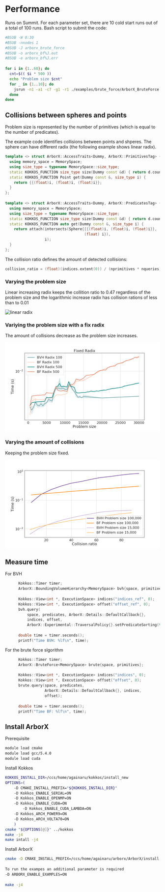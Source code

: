 # Performance

Runs on Summit. For each parameter set, there are 10 cold start runs out of a total of 100 runs. Bash script to submit the code:
```bash
#BSUB -W 0:30
#BSUB -nnodes 1
#BSUB -J arborx_brute_force
#BSUB -o arborx_bf%J.out
#BSUB -e arborx_bf%J.err

for i in {1..60}; do
  cnt=$(( $i * 500 ))
  echo "Problem size $cnt"
  for _ in {1..10}; do
    jsrun -n1 -a1 -c7 -g1 -r1 ./examples/brute_force/ArborX_BruteForce.exe -p $cnt -q $cnt -r 10
  done
done
```

## Collisions between spheres and points

Problem size is represented by the number of primitives (which is equal to the number of predicates).

The example code identifies collisions between points and shperes. The sphere can have different radix (the following example shows linear radix).

```c++
template <> struct ArborX::AccessTraits<Dummy, ArborX::PrimitivesTag> {
  using memory_space = MemorySpace;
  using size_type = typename MemorySpace::size_type;
  static KOKKOS_FUNCTION size_type size(Dummy const &d) { return d.count; }
  static KOKKOS_FUNCTION Point get(Dummy const &, size_type i) {
    return {{(float)i, (float)i, (float)i}};
  }
};

template <> struct ArborX::AccessTraits<Dummy, ArborX::PredicatesTag> {
  using memory_space = MemorySpace;
  using size_type = typename MemorySpace::size_type;
  static KOKKOS_FUNCTION size_type size(Dummy const &d) { return d.count; }
  static KOKKOS_FUNCTION auto get(Dummy const &, size_type i) {
    return attach(intersects(Sphere{{{(float)i, (float)i, (float)i}},
                                    (float) i}),
                  i);
  }
};
```

The collision ratio defines the amount of detected collisions:
```c++
collision_ratio = (float)(indices.extent(0)) / (nprimitives * nqueries));
```

### Varying the problem size

Linear increasing radix keeps the collition ratio to 0.47 regardless of the problem size and the logarithmic increase radix has collision rations of less than to 0.01

![linear radix](results/evisited_problem_size.png)

### Variying the problem size with a fix radix

The amount of collisions decrease as the problem size increases.

![fix radix](results/revisited_fixed.png)

### Varying the amount of collisions

Keeping the problem size fixed.

![fix problem size](results/revisited_collisions.png)

## Measure time

For BVH
```c++
      Kokkos::Timer timer;
      ArborX::BoundingVolumeHierarchy<MemorySpace> bvh{space, primitives};

      Kokkos::View<int *, ExecutionSpace> indices("indices_ref", 0);
      Kokkos::View<int *, ExecutionSpace> offset("offset_ref", 0);
      bvh.query(
          space, predicates, ArborX::Details::DefaultCallback{},
          indices, offset,
          ArborX::Experimental::TraversalPolicy{}.setPredicateSorting(true));

      double time = timer.seconds();
      printf("Time BVH: %lf\n", time);
```

For the brute force slgorithm
```c++
      Kokkos::Timer timer;
      ArborX::BruteForce<MemorySpace> brute{space, primitives};

      Kokkos::View<int *, ExecutionSpace> indices("indices", 0);
      Kokkos::View<int *, ExecutionSpace> offset("offset", 0);
      brute.query(space, predicates,
                  ArborX::Details::DefaultCallback{}, indices,
                  offset);

      double time = timer.seconds();
      printf("Time BF: %lf\n", time);
```

## Install ArborX

Prerequisite

```bash
module load cmake
module load gcc/5.4.0
module load cuda
```

Install Kokkos

```bash
KOKKOS_INSTALL_DIR=/ccs/home/againaru/kokkos/install_new
OPTIONS=(
    -D CMAKE_INSTALL_PREFIX="${KOKKOS_INSTALL_DIR}"
    -D Kokkos_ENABLE_SERIAL=ON
    -D Kokkos_ENABLE_OPENMP=ON
    -D Kokkos_ENABLE_CUDA=ON
        -D Kokkos_ENABLE_CUDA_LAMBDA=ON
    -D Kokkos_ARCH_POWER9=ON
    -D Kokkos_ARCH_VOLTA70=ON
    )
cmake "${OPTIONS[@]}" ../kokkos
make -j4
make intall -j4
```

Install ArborX

```bash
cmake -D CMAKE_INSTALL_PREFIX=/ccs/home/againaru/arborx/ArborX/install -D ARBORX_ENABLE_MPI=ON -D CMAKE_PREFIX_PATH=/ccs/home/againaru/kokkos/install_new -D CMAKE_CXX_COMPILER=/ccs/home/againaru/kokkos/install_new/bin/nvcc_wrapper -D CMAKE_CXX_EXTENSIONS=OFF ..

To run the exampes an additional parameter is required
-D ARBORX_ENABLE_EXAMPLES=ON

make -j4
```
